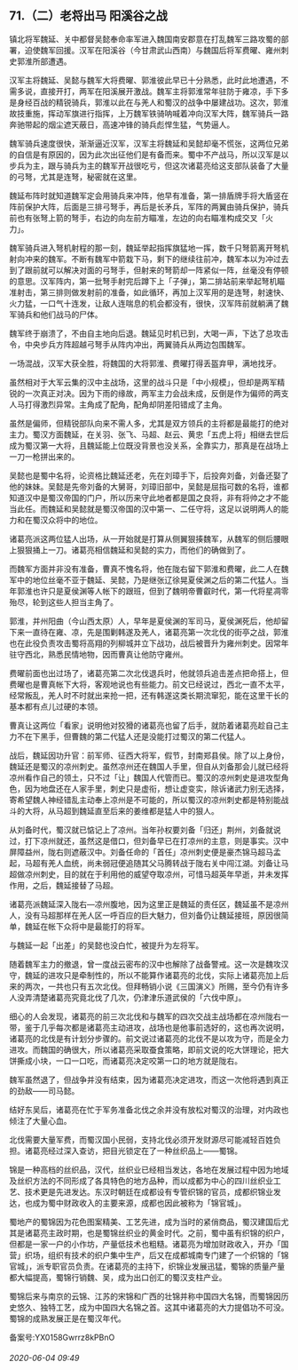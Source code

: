 ## 71.（二）老将出马 阳溪谷之战
镇北将军魏延、关中都督吴懿奉命率军进入魏国南安郡意在打乱魏军三路攻蜀的部署，迫使魏军回援。汉军在阳溪谷（今甘肃武山西南）与魏国后将军费曜、雍州刺史郭淮所部遭遇。



汉军主将魏延、吴懿与魏军大将费曜、郭淮彼此早已十分熟悉，此时此地遭遇，不需多说，直接开打，两军在阳溪展开激战。魏军主将郭淮常年驻防于雍凉，手下多是身经百战的精锐骑兵，郭淮以此在与羌人和蜀汉的战争中屡建战功。这次，郭淮故技重施，挥动军旗进行指挥，上万魏军铁骑呐喊着冲向汉军大阵，魏军骑兵一路奔驰带起的烟尘遮天蔽日，高速冲锋的骑兵彪悍生猛，气势逼人。



魏军骑兵速度很快，渐渐逼近汉军，汉军主将魏延和吴懿却毫不慌张，这两位兄弟的自信是有原因的，因为此次出征他们是有备而来。蜀中不产战马，所以汉军是以步兵为主，跟与骑兵为主的魏军开战很吃亏，但这次诸葛亮给这支部队装备了大量的弓弩，尤其是连弩，秘密就在这里。



魏延布阵时就知道魏军定会用骑兵来冲阵，他早有准备，第一排盾牌手将大盾竖在阵前保护大阵，后面是三排弓弩手，再后是长矛兵，军阵的两翼由骑兵保护，骑兵前也有张弩上箭的弩手，右边的向左前方瞄准，左边的向右瞄准构成交叉「火力」。



魏军骑兵进入弩机射程的那一刻，魏延举起指挥旗猛地一挥，数千只弩箭离开弩机射向冲来的魏军。不断有魏军中箭栽下马，剩下的继续往前冲，魏军本以为冲过去到了跟前就可以解决对面的弓弩手，但射来的弩箭却一阵紧似一阵，丝毫没有停顿的意思。汉军阵内，第一批弩手射完后蹲下上「子弹」，第二排站前来举起弩机瞄准射击，第三排则做发射前的准备，如此循环，再加上汉军用的是连弩，射速快、火力猛，一口气十连发，让敌人连喘息的机会都没有，很快，汉军阵前就躺满了魏军骑兵和他们战马的尸体。



魏军终于崩溃了，不由自主地向后退。魏延见时机已到，大喝一声，下达了总攻击令，中央步兵方阵超越弓弩手从阵内冲出，两翼骑兵从两边包围魏军。



一场混战，汉军大获全胜，将魏国的大将郭淮、费曜打得丢盔弃甲，满地找牙。



虽然相对于大军云集的汉中主战场，这里的战斗只是「中小规模」，但却是两军精锐的一次真正对决。因为下雨的缘故，两军主力会战未成，反倒是作为偏师的两支人马打得激烈异常。主角成了配角，配角却阴差阳错成了主角。



虽然是偏师，但精锐部队向来不需人多，尤其是双方领兵的主将都是最能打的绝对主力。蜀汉方面魏延，在关羽、张飞、马超、赵云、黄忠「五虎上将」相继去世后成为蜀汉第一大将，且魏延能上位既没背景也没关系，全靠实力，那真是在战场上一刀一枪拼出来的。



吴懿也是蜀中名将，论资格比魏延还老，先在刘璋手下，后投奔刘备，刘备还娶了他的妹妹。吴懿是先帝刘备的大舅哥，刘璋旧部中，吴懿是屈指可数的名将，谁都知道汉中是蜀汉帝国的门户，所以历来守此地者都是国之良将，非有将帅之才不能当此任。而魏延和吴懿就是蜀汉帝国的汉中第一、二任守将，这足以说明两人的能力和在蜀汉众将中的地位。



诸葛亮派这两位猛人出场，从一开始就是打算从侧翼狠揍魏军，从魏军的侧后腰眼上狠狠捅上一刀。诸葛亮相信魏延和吴懿的实力，而他们的确做到了。



而魏军方面并非没有准备，曹真不愧名将，他在陇右留下郭淮和费曜，此二人在魏军中的地位丝毫不亚于魏延、吴懿，乃是继张辽徐晃夏侯渊之后的第二代猛人。当年郭淮也许只是夏侯渊等人帐下的跟班，但到了魏明帝曹叡时代，第一代将星凋零殆尽，轮到这些人担当主角了。



郭淮，并州阳曲（今山西太原）人，早年是夏侯渊的军司马，夏侯渊死后，他却留下来一直待在雍、凉，先是围剿韩遂及羌人，诸葛亮第一次北伐的街亭之战，郭淮也在此役负责攻击蜀将高翔的列柳城并立下战功，战后被晋升为雍州刺史。因常年驻守西北，熟悉民情地物，因而曹真让他防守雍州。



费曜前面也出过场了，诸葛亮第二次北伐退兵时，他就领兵追击差点把命搭上，但费曜也是曹真帐下大将，客观地说也有些能力。前文已经说过，西北一直不太平，经常叛乱，羌人时不时就出来抢一把，还有韩遂这类长期流窜犯，能在这里干长的基本都有点儿过硬的本领。



曹真让这两位「看家」说明他对狡猾的诸葛亮也留了后手，就防着诸葛亮趁自己主力不在下黑手，但曹魏的第二代猛人还是没能打过蜀汉的第二代猛人。



战后，魏延因功升官：前军师、征西大将军，假节，封南郑县侯。除了以上身份，魏延还是蜀汉的凉州刺史。虽然凉州还在魏国人手里，但自从刘备那会儿就已经将凉州看作自己的领土，只不过「让」魏国人代管而已。蜀汉的凉州刺史是进攻型角色，因为地盘还在人家手里，刺史只是虚衔，想让虚变实，除诉诸武力别无选择，寄希望魏人神经错乱主动奉上凉州是不可能的，所以蜀汉的凉州刺史都是特别能战斗的大将，从马超到魏延直至后来的姜维都是猛人中的狠人。



从刘备时代，蜀汉就已惦记上了凉州。当年孙权要刘备「归还」荆州，刘备就说过，打下凉州就还，虽然这是借口，但刘备早已在打凉州的主意，则是事实。汉中屏障益州，陇右则遮蔽汉中。刘备任命的「首任」凉州刺史便是豪杰锦马超马孟起，马超有羌人血统，尚未弱冠便追随其父马腾转战于陇右关中闯江湖。刘备让马超做凉州刺史，目的就在于利用他的威望夺取凉州，可惜马超英年早逝，并未发挥作用，之后，魏延接替了马超。



诸葛亮派魏延深入陇右—凉州腹地，因为这里正是魏延的责任区，魏延虽不是凉州人，没有马超那样在羌人区一呼百应的巨大魅力，但刘备仍让魏延接班，原因很简单，魏延在帐下众将中是最能打的将军。



与魏延一起「出差」的吴懿也没白忙，被提升为左将军。



随着魏军主力的撤退，曾一度战云密布的汉中也解除了战备警戒。这一次是魏攻汉守，魏延的进攻只是牵制性的，所以不能算作诸葛亮的北伐，实际上诸葛亮加上后来的两次，一共也只有五次北伐。但拜畅销小说《三国演义》所赐，至今仍有许多人没弄清楚诸葛亮究竟北伐了几次，仍津津乐道武侯的「六伐中原」。



细心的人会发现，诸葛亮的前三次北伐和与魏军的四次交战主战场都在凉州陇右一带，鉴于几乎每次都是诸葛亮主动进攻，战场也是他事前选好的，这也再次说明，诸葛亮的北伐是有计划分步骤的。前文说过诸葛亮的北伐不是以攻为守，而是全力进攻。而魏国的确很大，所以诸葛亮采取蚕食策略，即前文说的吃大饼理论，把大饼撕成小块，一口一口吃，而诸葛亮决定咬第一口的地方就是陇右。



魏军虽然退了，但战争并没有结束，因为诸葛亮决定进攻，而这一次他将遇到真正的劲敌——司马懿。



结好东吴后，诸葛亮在忙于军务准备北伐之余并没有放松对蜀汉的治理，对内政也倾注了大量心血。



北伐需要大量军费，而蜀汉国小民弱，支持北伐必须开发财源尽可能减轻百姓负担。诸葛亮经过深入查访，把目光锁定在了一种丝织品上——蜀锦。



锦是一种高档的丝织品，汉代，丝织业已经相当发达，各地在发展过程中因为地域及丝织方法的不同形成了各具特色的地方品种，而以成都为中心的四川丝织业工艺、技术更是先进发达。东汉时朝廷在成都设有专管织锦的官员，成都织锦业发达，也成为蜀中财政收入的主要来源，成都也因此被称为「锦官城」。



蜀地产的蜀锦因为花色图案精美、工艺先进，成为当时的紧俏商品，蜀汉建国后尤其是诸葛亮主政时期，也是蜀锦丝织业的黄金时代。之前，蜀中虽有织锦的织户，但都是一家一户的小作坊，产量低技术也粗糙。诸葛亮为增加财政收入，开办「国营」织场，组织有技术的织户集中生产，后又在成都城南专门建了一个织锦的「锦官城」，派专职官员负责。在诸葛亮的主持下，织锦业发展迅猛，蜀锦的质量产量都大幅提高，蜀锦行销魏、吴，成为出口创汇的蜀汉支柱产业。



蜀锦后来与南京的云锦、江苏的宋锦和广西的壮锦并称中国四大名锦，而蜀锦因历史悠久、独特工艺，成为中国四大名锦之首。这其中诸葛亮的大力提倡功不可没。蜀锦的成熟发展正是在蜀汉年代。



备案号:YX0158Gwrrz8kPBnO


###### 2020-06-04 09:49
